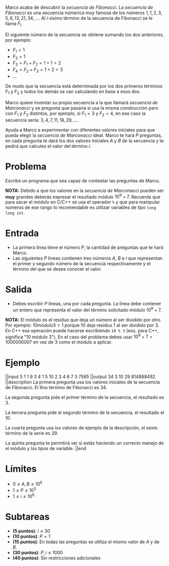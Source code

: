 Marco acaba de descubrir la _secuencia de Fibonacci_. La _secuencia de Fibonacci_ es una secuencia númerica muy famosa de los números $1, 1, 2, 3, 5, 8, 13, 21, 34, ...$. Al _i-ésimo_ término de la secuencia de Fibonacci se le llama $F_i$.

El siguiente número de la secuencia se obtiene sumando los dos anteriores, por ejemplo:

- $F_1 = 1$
- $F_2 = 1$
- $F_3 = F_1 + F_2 = 1 + 1 = 2$
- $F_4 = F_2 + F_3 = 1 + 2 = 3$
- ...

De modo que la secuencia está determinada por los dos primeros términos $F_1$ y $F_2$ y todos los demás se van calculando en base a esos dos.

Marco quiere inventar su propia secuencia a la que llamará _secuencia de Marconacci_ y se pregunta que pasaría si usa la misma construcción pero con $F_1$ y $F_2$ distintos, por ejemplo, si $F_1 = 3$ y $F_2 = 4$, en ese caso la secuencia sería: $3, 4, 7, 11, 18, 29, ...$.

Ayuda a Marco a experimentar con diferentes valores iniciales para que pueda elegir la _secuencia de Marconacci_ ideal. Marco te hará $P$ preguntas, en cada pregunta te dará los dos valores iniciales $A$ y $B$ de la secuencia y te pedirá que calcules el valor del término $i$.

# Problema

Escribe un programa que sea capaz de contestar las preguntas de Marco.

**NOTA:** Debido a que los valores en la _secuencia de Marconacci_ pueden ser **muy** grandes deberás expresar el resultado módulo $10^9 + 7$. Recuerda que para sacar el módulo en C/C++ se usa el operador `%` y que para manipular números de ese rango lo recomendable es utilizar variables de tipo `long long int`.

# Entrada

- La primera línea tiene el número $P$, la cantidad de preguntas que te hará Marco.
- Las siguientes $P$ líneas contienen tres números $A$, $B$ e $i$ que representan el primer y segundo número de la secuencia respectivamente y el término del que se desea conocer el valor.

# Salida

- Debes escribir $P$ líneas, una por cada pregunta. La línea debe contener un entero que representa el valor del término solicitado módulo $10^9 + 7$.

**NOTA:** El módulo es el residuo que deja un número al ser dividido por otro. Por ejemplo: $10 módulo 3 = 1$ porque 10 deja residuo 1 al ser dividido por 3. En C++ esa operación puede hacerse escribiendo `10 % 3` (eso, para C++, significa "10 módulo 3"). En el caso del problema debes usar $10^9 + 7 = 1000000007$ en vez de $3$ como el módulo a aplicar.

# Ejemplo

||input
5
1 1 9
3 4 1
5 10 2
3 4 6
7 3 7585
||output
34
3
10
29
814888492
||description
La primera pregunta usa los valores iniciales de la secuencia de Fibonacci. El 9no término de Fibonacci es 34.

La segunda pregunta pide el primer término de la secuencia, el resultado es $3$.

La tercera pregunta pide al segundo término de la secuencia, el resultado el $10$.

La cuarta pregunta usa los valores de ejemplo de la descripción, el sexto término de la serie es $29$.

La quinta pregunta te permitirá ver si estás haciendo un correcto manejo de el módulo y los tipos de variable.
||end

# Límites

- $0 \leq A, B \leq 10^6$
- $1 \leq P \leq 10^5$
- $1 \leq i \leq 10^6$

# Subtareas

- **(5 puntos)**: $i \leq 30$
- **(10 puntos)**: $P = 1$
- **(15 puntos)**: En todas las preguntas se utiliza el mismo valor de $A$ y de $B$.
- **(30 puntos)**: $P, i \leq 1000$
- **(40 puntos)**: Sin restricciones adicionales
